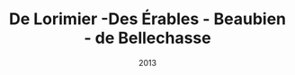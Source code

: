 ---
title: De Lorimier -Des Érables - Beaubien - de Bellechasse
date: '2013'
type: ruelle_verte
district: rosemont
fill: [{"lat":45.545515,"lng":-73.594535},{"lat":45.546214,"lng":-73.59394},{"lat":45.544659,"lng":-73.590582},{"lat":45.543956,"lng":-73.591172}]
image: ./lorimier-erables-beaubien-bellechasse.jpeg
---